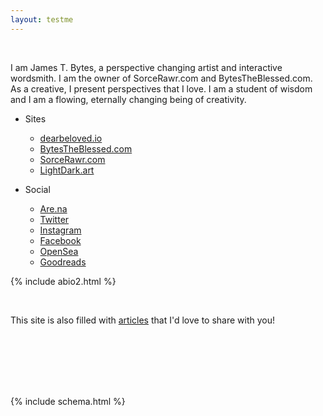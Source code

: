 ```yaml
---
layout: testme
---
```


<br>

I am James T. Bytes, a perspective changing artist and interactive wordsmith.
I am the owner of SorceRawr.com and BytesTheBlessed.com.
As a creative, I present perspectives that I love.
I am a student of wisdom and I am a flowing, eternally changing being of creativity.

* Sites  <br>
  * [dearbeloved.io](https://dearbeloved.io)
  * [BytesTheBlessed.com](https://bytestheblessed.com)
  * [SorceRawr.com](https://SorceRawr.com)
  * [LightDark.art](https://LightDark.art)

* Social <br>
  * [Are.na](https://www.are.na/james-the-blessed/blessed-bytes)
  * [Twitter](https://twitter.com/BytesTheBlessed)
  * [Instagram](www.instagram.com/bytes_the_blessed)
  * [Facebook](https://www.facebook.com/jamestheblessed)
  * [OpenSea](https://opensea.io/Bytes_The_Blessed)
  * [Goodreads](https://www.goodreads.com/user/show/135257757-james-the-blessed)

{% include abio2.html %}

<br>

This site is also filled with [articles](/bytes.html) that I'd love to share with you!  

<br>
<br>
<br>
<br>
<br>

{% include schema.html %}
